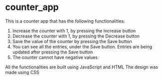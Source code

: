 # counter_app
This is a counter app that has the following functionalities:

1. Increase the counter with 1, by pressing the Increase button
2. Decrease the counter with 1, by pressing the Decrease button
3. Save the value of the counter by pressing the Save button
4. You can see all the entries, under the Save button. Entries are being updated after pressing the Save button
5. The counter cannot have negative values

All the functionalities are built using JavaScript and HTML
The design was made using CSS